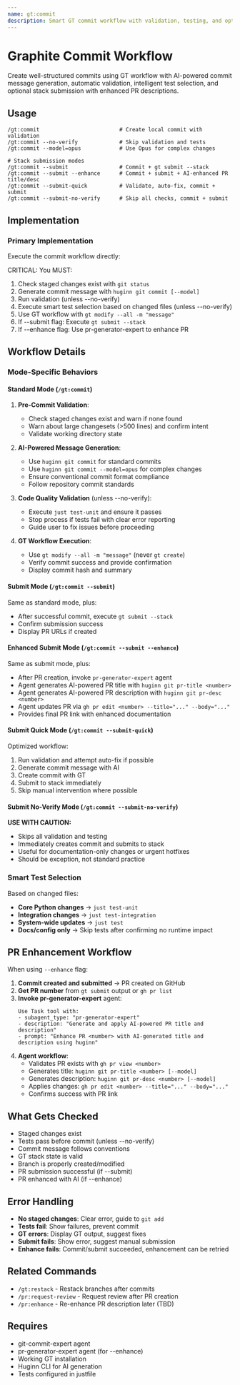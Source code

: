 ```yaml
---
name: gt:commit
description: Smart GT commit workflow with validation, testing, and optional automatic PR submission with AI-enhanced descriptions
---
```


# Graphite Commit Workflow

Create well-structured commits using GT workflow with AI-powered commit message generation, automatic validation, intelligent test selection, and optional stack submission with enhanced PR descriptions.

## Usage
```
/gt:commit                         # Create local commit with validation
/gt:commit --no-verify             # Skip validation and tests
/gt:commit --model=opus            # Use Opus for complex changes

# Stack submission modes
/gt:commit --submit                # Commit + gt submit --stack
/gt:commit --submit --enhance      # Commit + submit + AI-enhanced PR title/desc
/gt:commit --submit-quick          # Validate, auto-fix, commit + submit
/gt:commit --submit-no-verify      # Skip all checks, commit + submit
```

## Implementation

### Primary Implementation
Execute the commit workflow directly:

CRITICAL: You MUST:
1. Check staged changes exist with `git status`
2. Generate commit message with `huginn git commit [--model]`
3. Run validation (unless --no-verify)
4. Execute smart test selection based on changed files (unless --no-verify)
5. Use GT workflow with `gt modify --all -m "message"`
6. If --submit flag: Execute `gt submit --stack`
7. If --enhance flag: Use pr-generator-expert to enhance PR

## Workflow Details

### Mode-Specific Behaviors

#### Standard Mode (`/gt:commit`)
1. **Pre-Commit Validation**:
   - Check staged changes exist and warn if none found
   - Warn about large changesets (>500 lines) and confirm intent
   - Validate working directory state

2. **AI-Powered Message Generation**:
   - Use `huginn git commit` for standard commits
   - Use `huginn git commit --model=opus` for complex changes
   - Ensure conventional commit format compliance
   - Follow repository commit standards

3. **Code Quality Validation** (unless --no-verify):
   - Execute `just test-unit` and ensure it passes
   - Stop process if tests fail with clear error reporting
   - Guide user to fix issues before proceeding

4. **GT Workflow Execution**:
   - Use `gt modify --all -m "message"` (never `gt create`)
   - Verify commit success and provide confirmation
   - Display commit hash and summary

#### Submit Mode (`/gt:commit --submit`)
Same as standard mode, plus:
- After successful commit, execute `gt submit --stack`
- Confirm submission success
- Display PR URLs if created

#### Enhanced Submit Mode (`/gt:commit --submit --enhance`)
Same as submit mode, plus:
- After PR creation, invoke `pr-generator-expert` agent
- Agent generates AI-powered PR title with `huginn git pr-title <number>`
- Agent generates AI-powered PR description with `huginn git pr-desc <number>`
- Agent updates PR via `gh pr edit <number> --title="..." --body="..."`
- Provides final PR link with enhanced documentation

#### Submit Quick Mode (`/gt:commit --submit-quick`)
Optimized workflow:
1. Run validation and attempt auto-fix if possible
2. Generate commit message with AI
3. Create commit with GT
4. Submit to stack immediately
5. Skip manual intervention where possible

#### Submit No-Verify Mode (`/gt:commit --submit-no-verify`)
**USE WITH CAUTION:**
- Skips all validation and testing
- Immediately creates commit and submits to stack
- Useful for documentation-only changes or urgent hotfixes
- Should be exception, not standard practice

### Smart Test Selection

Based on changed files:
- **Core Python changes** → `just test-unit`
- **Integration changes** → `just test-integration`
- **System-wide updates** → `just test`
- **Docs/config only** → Skip tests after confirming no runtime impact

## PR Enhancement Workflow

When using `--enhance` flag:

1. **Commit created and submitted** → PR created on GitHub
2. **Get PR number** from `gt submit` output or `gh pr list`
3. **Invoke pr-generator-expert** agent:
   ```
   Use Task tool with:
   - subagent_type: "pr-generator-expert"
   - description: "Generate and apply AI-powered PR title and description"
   - prompt: "Enhance PR <number> with AI-generated title and description using huginn"
   ```
4. **Agent workflow**:
   - Validates PR exists with `gh pr view <number>`
   - Generates title: `huginn git pr-title <number> [--model]`
   - Generates description: `huginn git pr-desc <number> [--model]`
   - Applies changes: `gh pr edit <number> --title="..." --body="..."`
   - Confirms success with PR link

## What Gets Checked

- Staged changes exist
- Tests pass before commit (unless --no-verify)
- Commit message follows conventions
- GT stack state is valid
- Branch is properly created/modified
- PR submission successful (if --submit)
- PR enhanced with AI (if --enhance)

## Error Handling

- **No staged changes**: Clear error, guide to `git add`
- **Tests fail**: Show failures, prevent commit
- **GT errors**: Display GT output, suggest fixes
- **Submit fails**: Show error, suggest manual submission
- **Enhance fails**: Commit/submit succeeded, enhancement can be retried

## Related Commands

- `/gt:restack` - Restack branches after commits
- `/pr:request-review` - Request review after PR creation
- `/pr:enhance` - Re-enhance PR description later (TBD)

## Requires

- git-commit-expert agent
- pr-generator-expert agent (for --enhance)
- Working GT installation
- Huginn CLI for AI generation
- Tests configured in justfile
